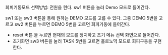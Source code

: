 회피기동모드 선택방법:
  전원을 켠다.
  sw1 버튼을 눌러 Demo 모드로 들어간다.

  sw1 또는 sw3 버튼을 통해 원하는 DEMO 모드를 고를 수 있다.
  그중 DEMO 5번을 고르고 sw2 버튼을 누르면 DEMO 5번을 고르면 회피기동에 들어간다.

 + reset 버튼 을 누르면 현재의 모드를 정지하고 초기 메뉴 선택 화면으로 들어간다.
 + 초기화면 sw3 버튼을 눌러 TASK 5번을 고르면 홀로노믹 모드로 회피구동을 구현한다.

